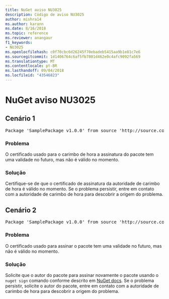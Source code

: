 ```yaml
---
title: NuGet aviso NU3025
description: Código de aviso NU3025
author: mishra14
ms.author: karann
ms.date: 8/16/2018
ms.topic: reference
ms.reviewer: anangaur
f1_keywords:
- NU3025
ms.openlocfilehash: c0f70cbc6d26245f70ebadeb5415aa9b1e81c7e6
ms.sourcegitcommit: 1d1406764c6af5fb7801d462e0c4afc9092fa569
ms.translationtype: MT
ms.contentlocale: pt-BR
ms.lasthandoff: 09/04/2018
ms.locfileid: "43546823"
---
```

# <a name="nuget-warning-nu3025"></a>NuGet aviso NU3025

## <a name="scenario-1"></a>Cenário 1

<pre>Package 'SamplePackage v1.0.0' from source 'http://source.com/index.json': The timestamp signing certificate is not yet valid.</pre>

### <a name="issue"></a>Problema

O certificado usado para o carimbo de hora a assinatura do pacote tem uma validade no futuro, mas não é válido no momento.


### <a name="solution"></a>Solução

Certifique-se de que o certificado de assinatura da autoridade de carimbo de hora é válido no momento. Se o problema persistir, entre em contato com a autoridade de carimbo de hora para descobrir a origem do problema.



## <a name="scenario-2"></a>Cenário 2

<pre>Package 'SamplePackage v1.0.0' from source 'http://source.com/index.json': The primary signature's timestamp signing certificate is not yet valid.</pre>

### <a name="issue"></a>Problema

O certificado usado para assinar o pacote tem uma validade no futuro, mas não é válido no momento.


### <a name="solution"></a>Solução

Solicite que o autor do pacote para assinar novamente o pacote usando o `nuget sign` comando conforme descrito em [NuGet docs](https://docs.microsoft.com/en-us/nuget/create-packages/sign-a-package). Se o problema persistir, solicite o autor do pacote, entre em contato com a autoridade de carimbo de hora para descobrir a origem do problema.


